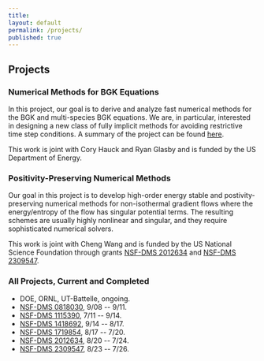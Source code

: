 ```yaml
---
title:
layout: default
permalink: /projects/
published: true
---
```


## Projects

### Numerical Methods for BGK Equations
In this project, our goal is to derive and analyze fast numerical methods for the BGK and multi-species BGK equations. We are, in particular, interested in designing a new class of fully implicit methods for avoiding restrictive time step conditions. A summary of the project can be found [here](https://trace.tennessee.edu/utk_mathpubs/14/).

This work is joint with Cory Hauck and Ryan Glasby and is funded by the US Department of Energy.

### Positivity-Preserving Numerical Methods
Our goal in this project is to develop high-order energy stable and postivity-preserving numerical methods for non-isothermal gradient flows where the energy/entropy of the flow has singular potential terms. The resulting schemes are usually highly nonlinear and singular, and they require sophisticated numerical solvers.

This work is joint with Cheng Wang and is funded by the US National Science Foundation through grants [NSF-DMS 2012634](http://www.nsf.gov/awardsearch/showAward.do?AwardNumber=2012634) and [NSF-DMS 2309547](http://www.nsf.gov/awardsearch/showAward.do?AwardNumber=2309547).

### All Projects, Current and Completed

- DOE, ORNL, UT-Battelle, ongoing. 
- [NSF-DMS 0818030](http://www.nsf.gov/awardsearch/showAward.do?AwardNumber=0818030), 9/08 -- 9/11. 
- [NSF-DMS 1115390](http://www.nsf.gov/awardsearch/showAward.do?AwardNumber=1115390), 7/11 -- 9/14. 
- [NSF-DMS 1418692](http://www.nsf.gov/awardsearch/showAward.do?AwardNumber=1418692), 9/14 -- 8/17. 
- [NSF-DMS 1719854](http://www.nsf.gov/awardsearch/showAward.do?AwardNumber=1719854), 8/17 -- 7/20. 
- [NSF-DMS 2012634](http://www.nsf.gov/awardsearch/showAward.do?AwardNumber=2012634), 8/20 -- 7/24. 
- [NSF-DMS 2309547](http://www.nsf.gov/awardsearch/showAward.do?AwardNumber=2309547), 8/23 -- 7/26. 
